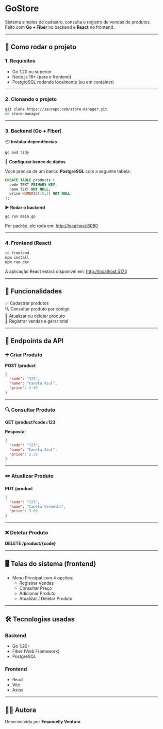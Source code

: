 # GoStore

Sistema simples de cadastro, consulta e registro de vendas de produtos.  
Feito com **Go + Fiber** no backend e **React** no frontend.

---

## 🚀 Como rodar o projeto

### 1. Requisitos

- Go 1.20 ou superior
- Node.js 18+ (para o frontend)
- PostgreSQL rodando localmente (ou em container)

---

### 2. Clonando o projeto

```bash
git clone https://seurepo.com/store-manager.git
cd store-manager
```

---

### 3. Backend (Go + Fiber)

📦 **Instalar dependências**
```bash
go mod tidy
```

🧾 **Configurar banco de dados**

Você precisa de um banco **PostgreSQL** com a seguinte tabela:

```sql
CREATE TABLE products (
  code TEXT PRIMARY KEY,
  name TEXT NOT NULL,
  price NUMERIC(10,2) NOT NULL
);
```

▶️ **Rodar o backend**
```bash
go run main.go
```

Por padrão, ele roda em: [http://localhost:8080](http://localhost:8080)

---

### 4. Frontend (React)

```bash
cd frontend
npm install
npm run dev
```

A aplicação React estará disponível em: [http://localhost:5173](http://localhost:5173)

---

## 📌 Funcionalidades

✅ Cadastrar produtos  
🔍 Consultar produto por código  
🔄 Atualizar ou deletar produto  
🧾 Registrar vendas e gerar total

---

## 🔌 Endpoints da API

### ➕ Criar Produto

**POST /product**

```json
{
  "code": "123",
  "name": "Caneta Azul",
  "price": 2.50
}
```

---

### 🔍 Consultar Produto

**GET /product?code=123**

**Resposta:**

```json
{
  "code": "123",
  "name": "Caneta Azul",
  "price": 2.50
}
```

---

### ✏️ Atualizar Produto

**PUT /product**

```json
{
  "code": "123",
  "name": "Caneta Vermelha",
  "price": 3.00
}
```

---

### ❌ Deletar Produto

**DELETE /product/{code}**

---

## 🖥️ Telas do sistema (frontend)

- Menu Principal com 4 opções:
  - Registrar Vendas
  - Consultar Preço
  - Adicionar Produto
  - Atualizar / Deletar Produto

---

## 🛠 Tecnologias usadas

### Backend
- Go 1.20+
- Fiber (Web Framework)
- PostgreSQL

### Frontend
- React
- Vite
- Axios

---

## 👩‍💻 Autora

Desenvolvido por **Emanuelly Ventura**